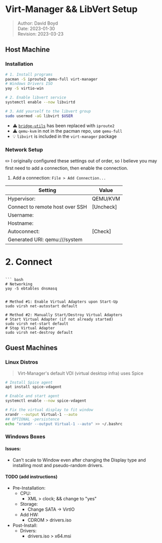 # Virt-Manager && LibVert Setup

> Author: David Boyd<br>
> Date: 2023-01-30 <br>
> Revision: 2023-03-23

## Host Machine

### Installation

``` bash
# 1. Install programs
pacman -S iproute2 qemu-full virt-manager
# Windows Drivers ISO
yay -S virtio-win

# 2. Enable libvert service
systemctl enable --now libvirtd

# 3. Add yourself to the libvert group
sudo usermod -aG libvirt $USER
```

- :warning: [`bridge-utils`][butils] has been replaced with `iproute2`
- :warning: `qemu-kvm` in not in the pacman repo, use `qemu-full`
- :bulb: `libvirt` is included in the `virt-manager` package

### Network Setup

:pencil2: I originally configured these settings out of order, so I believe you
may first need to add a connection, then enable the connection.

1. Add a connection: `File > Add Connection...`

| Setting                         | Value     |
|---------------------------------|-----------|
| Hypervisor:                     | QEMU/KVM  |
| Connect to remote host over SSH | [Uncheck] |
| Username:                       | <blank>   |
| Hostname:                       | <blank>   |
| Autoconnect:                    | [Check]   |
| Generated URI: qemu:///system   |           |

# 2. Connect
```

``` bash
# Networking
yay -S ebtables dnsmasq


# Method #1: Enable Virtual Adapters upon Start-Up
sudo virsh net-autostart default

# Method #2: Manually Start/Destroy Virtual Adapters
# Start Virtual Adapter (if not already started)
sudo virsh net-start default
# Stop Virtual Adapter
sudo virsh net-destroy default
```

## Guest Machines

### Linux Distros

> Virt-Manager's default VDI (virtual desktop infra) uses Spice

``` bash
# Install Spice agent
apt install spice-vdagent

# Enable and start agent
systemctl enable --now spice-vdagent

# Fix the virtual display to fit window
xrandr --output Virtual-1 --auto
## OPTIONAL -persistence
echo "xrandr --output Virtual-1 --auto" >> ~/.bashrc
```

### Windows Boxes

#### Issues:

- Can't scale to Window even after changing the Display type and installing
most and pseudo-random drivers.

#### TODO (add instructions)

- Pre-Installation:
  - CPU:
    - XML > clock; && change to "yes"
  - Storage:
    - Change SATA -> VirtIO
  - Add HW:
    - CDROM > drivers.iso
- Post-Install:
  - Drivers:
    - drivers.iso > x64.msi

<!-- Reference Links -->
[butils]: https://wiki.linuxfoundation.org/networking/bridge
